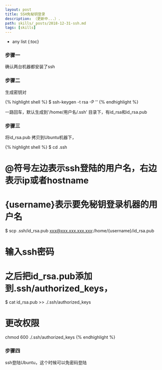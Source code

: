 ```yaml
---
layout: post
title: SSH免秘钥登录
description: （更新中...）.
path: skills/_posts/2018-12-31-ssh.md
tags: [skills]
---
```


* any list
{:toc}

### 步骤一

确认两台机器都安装了ssh

### 步骤二

生成密钥对

{% highlight shell %}
$ ssh-keygen -t rsa -P ''
{% endhighlight %}

一路回车，默认生成到'/home/用户名/.ssh' 目录下，有id_rsa和id_rsa.pub

### 步骤三

将id_rsa.pub 拷贝到Ubuntu机器下，

{% highlight shell %}
$ cd .ssh

# @符号左边表示ssh登陆的用户名，右边表示ip或者hostname
# {username}表示要免秘钥登录机器的用户名
$ scp .ssh/id_rsa.pub xxx@xxx.xxx.xxx.xxx:/home/{username}/id_rsa.pub    

# 输入ssh密码
# 之后把id_rsa.pub添加到.ssh/authorized_keys，
$ cat id_rsa.pub >> ./.ssh/authorized_keys

# 更改权限
chmod 600 ./.ssh/authorized_keys
{% endhighlight %}


### 步骤四

ssh登陆Ubuntu，这个时候可以免密码登陆
